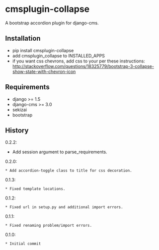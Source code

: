 cmsplugin-collapse
===================

A bootstrap accordion plugin for django-cms.

Installation
------------

* pip install cmsplugin-collapse
* add cmsplugin_collapse to INSTALLED_APPS
* if you want css chevrons, add css to your per these instructions:
  http://stackoverflow.com/questions/18325779/bootstrap-3-collapse-show-state-with-chevron-icon


Requirements
------------

* django >= 1.5
* django-cms >= 3.0
* sekizai
* bootstrap


History
-------

0.2.2:

   * Add session argument to parse_requirements.

0.2.0:

    * Add accordion-toggle class to title for css decoration.

0.1.3:

    * Fixed template locations.

0.1.2:

    * Fixed url in setup.py and additional import errors.

0.1.1:

    * Fixed renaming problem/import errors.

0.1.0:

    * Initial commit

